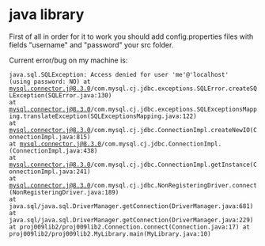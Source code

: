# java library


First of all in order for it to work you should add config.properties files with fields "username" and "password" your src folder.

Current error/bug on my machine is:

<code>java.sql.SQLException: Access denied for user 'me'@'localhost' (using password: NO)
	at mysql.connector.j@8.3.0/com.mysql.cj.jdbc.exceptions.SQLError.createSQLException(SQLError.java:130)
	at mysql.connector.j@8.3.0/com.mysql.cj.jdbc.exceptions.SQLExceptionsMapping.translateException(SQLExceptionsMapping.java:122)
	at mysql.connector.j@8.3.0/com.mysql.cj.jdbc.ConnectionImpl.createNewIO(ConnectionImpl.java:815)
	at mysql.connector.j@8.3.0/com.mysql.cj.jdbc.ConnectionImpl.<init>(ConnectionImpl.java:438)
	at mysql.connector.j@8.3.0/com.mysql.cj.jdbc.ConnectionImpl.getInstance(ConnectionImpl.java:241)
	at mysql.connector.j@8.3.0/com.mysql.cj.jdbc.NonRegisteringDriver.connect(NonRegisteringDriver.java:189)
	at java.sql/java.sql.DriverManager.getConnection(DriverManager.java:681)
	at java.sql/java.sql.DriverManager.getConnection(DriverManager.java:229)
	at proj009lib2/proj009lib2.Connection.connect(Connection.java:17)
	at proj009lib2/proj009lib2.MyLibrary.main(MyLibrary.java:10)</code>